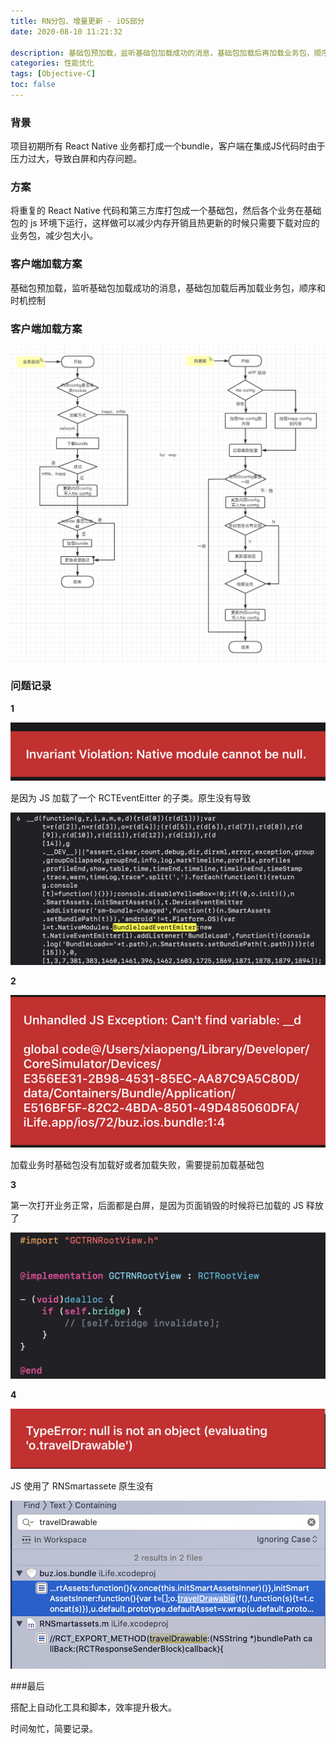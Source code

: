 ```yaml
---
title: RN分包、增量更新 - iOS部分
date: 2020-08-10 11:21:32

description: 基础包预加载，监听基础包加载成功的消息，基础包加载后再加载业务包，顺序和时机控制 
categories: 性能优化
tags: [Objective-C]
toc: false 
---
```


### 背景

项目初期所有 React Native 业务都打成一个bundle，客户端在集成JS代码时由于压力过大，导致白屏和内存问题。

### 方案

将重复的 React Native 代码和第三方库打包成一个基础包，然后各个业务在基础包的 js 环境下运行，这样做可以减少内存开销且热更新的时候只需要下载对应的业务包，减少包大小。

### 客户端加载方案

基础包预加载，监听基础包加载成功的消息，基础包加载后再加载业务包，顺序和时机控制 

### 客户端加载方案

![](/img/RN分包和增量更新.png)

### 问题记录

**1**

![](/img/RN分包错误1.png)

是因为 JS 加载了一个  RCTEventEitter 的子类。原生没有导致

![](/img/RN分包错误1解析.png)

**2**

![](/img/RN分包错误2.png)

加载业务时基础包没有加载好或者加载失败，需要提前加载基础包

**3** 

第一次打开业务正常，后面都是白屏，是因为页面销毁的时候将已加载的 JS 释放了

![](/img/RN分包错误3.png)

**4**

![](/img/RN分包错误4.png)

JS 使用了 RNSmartassete 原生没有

![](/img/RN分包错误4解析.png)

###最后

搭配上自动化工具和脚本，效率提升极大。

时间匆忙，简要记录。